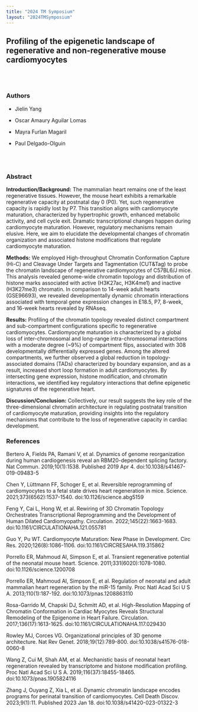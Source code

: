 ```yaml
---
title: "2024 TM Symposium"
layout: "2024TMSymposium"
---
```


## Profiling of the epigenetic landscape of regenerative and non-regenerative mouse cardiomyocytes  

<br> <br/>

### Authors

- Jielin Yang

- Oscar Amaury Aguilar Lomas

- Mayra Furlan Magaril

- Paul Delgado-Olguin

<br> <br/>

### Abstract

**Introduction/Background:** The mammalian heart remains one of the least regenerative tissues. However, the mouse heart exhibits a remarkable regenerative capacity at postnatal day 0 (P0). Yet, such regenerative capacity is rapidly lost by P7. This transition aligns with cardiomyocyte maturation, characterized by hypertrophic growth, enhanced metabolic activity, and cell cycle exit. Dramatic transcriptional changes happen during cardiomyocyte maturation. However, regulatory mechanisms remain elusive. Here, we aim to elucidate the developmental changes of chromatin organization and associated histone modifications that regulate cardiomyocyte maturation.

**Methods:** We employed High-throughput Chromatin Conformation Capture (Hi-C) and Cleavage Under Targets and Tagmentation (CUT&Tag) to probe the chromatin landscape of regenerative cardiomyocytes of C57BL6/J mice. This analysis revealed genome-wide chromatin topology and distribution of histone marks associated with active (H3K27ac, H3K4me1) and inactive (H3K27me3) chromatin. In comparison to 14-week adult hearts (GSE96693), we revealed developmentally dynamic chromatin interactions associated with temporal gene expression changes in E18.5, P7, 8-week, and 16-week hearts revealed by RNAseq.

**Results:** Profiling of the chromatin topology revealed distinct compartment and sub-compartment configurations specific to regenerative cardiomyocytes. Cardiomyocyte maturation is characterized by a global loss of inter-chromosomal and long-range intra-chromosomal interactions with a moderate degree (~9%) of compartment flips, associated with 308 developmentally differentially expressed genes. Among the altered compartments, we further observed a global reduction in topology-associated domains (TADs) characterized by boundary expansion, and as a result, increased short loop formation in adult cardiomyocytes. By intersecting gene expression, histone modification, and chromatin interactions, we identified key regulatory interactions that define epigenetic signatures of the regenerative heart.

**Discussion/Conclusion:** Collectively, our result suggests the key role of the three-dimensional chromatin architecture in regulating postnatal transition of cardiomyocyte maturation, providing insights into the regulatory mechanisms that contribute to the loss of regenerative capacity in cardiac development.



### References

Bertero A, Fields PA, Ramani V, et al. Dynamics of genome reorganization during human cardiogenesis reveal an RBM20-dependent splicing factory. Nat Commun. 2019;10(1):1538. Published 2019 Apr 4. doi:10.1038/s41467-019-09483-5

Chen Y, Lüttmann FF, Schoger E, et al. Reversible reprogramming of cardiomyocytes to a fetal state drives heart regeneration in mice. Science. 2021;373(6562):1537-1540. doi:10.1126/science.abg5159

Feng Y, Cai L, Hong W, et al. Rewiring of 3D Chromatin Topology Orchestrates Transcriptional Reprogramming and the Development of Human Dilated Cardiomyopathy. Circulation. 2022;145(22):1663-1683. doi:10.1161/CIRCULATIONAHA.121.055781

Guo Y, Pu WT. Cardiomyocyte Maturation: New Phase in Development. Circ Res. 2020;126(8):1086-1106. doi:10.1161/CIRCRESAHA.119.315862

Porrello ER, Mahmoud AI, Simpson E, et al. Transient regenerative potential of the neonatal mouse heart. Science. 2011;331(6020):1078-1080. doi:10.1126/science.1200708

Porrello ER, Mahmoud AI, Simpson E, et al. Regulation of neonatal and adult mammalian heart regeneration by the miR-15 family. Proc Natl Acad Sci U S A. 2013;110(1):187-192. doi:10.1073/pnas.1208863110

Rosa-Garrido M, Chapski DJ, Schmitt AD, et al. High-Resolution Mapping of Chromatin Conformation in Cardiac Myocytes Reveals Structural Remodeling of the Epigenome in Heart Failure. Circulation. 2017;136(17):1613-1625. doi:10.1161/CIRCULATIONAHA.117.029430

Rowley MJ, Corces VG. Organizational principles of 3D genome architecture. Nat Rev Genet. 2018;19(12):789-800. doi:10.1038/s41576-018-0060-8

Wang Z, Cui M, Shah AM, et al. Mechanistic basis of neonatal heart regeneration revealed by transcriptome and histone modification profiling. Proc Natl Acad Sci U S A. 2019;116(37):18455-18465. doi:10.1073/pnas.1905824116

Zhang J, Ouyang Z, Xia L, et al. Dynamic chromatin landscape encodes programs for perinatal transition of cardiomyocytes. Cell Death Discov. 2023;9(1):11. Published 2023 Jan 18. doi:10.1038/s41420-023-01322-3


